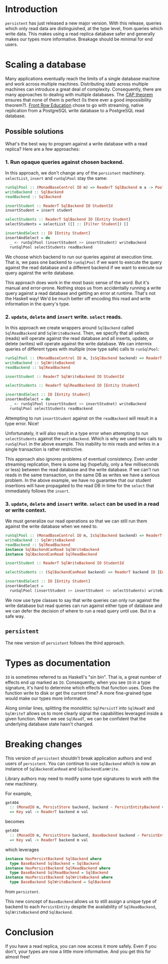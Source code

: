 # Introduction

`persistent` has just released a new major version. With this release, queries which only read data are distinguished, at the type level, from queries which write data. This makes using a read replica database safer and generally makes our types more informative. Breakage should be minimal for end users.

# Scaling a database

Many applications eventually reach the limits of a single database machine and work across multiple machines. Distributing state across multiple machines can introduce a great deal of complexity. Consequently, there are many approaches to dealing with multiple databases. The [CAP theorem](https://en.wikipedia.org/wiki/CAP_theorem) ensures that none of them is perfect (Is there ever a good impossibility theorem?). [Front Row Education](https://www.frontrowed.com/) chose to go with streaming, native replication from a PostgreSQL write database to a PostgreSQL read database.

## Possible solutions

What's the best way to program against a write database with a read replica?  Here are a few approaches:

### 1. Run opaque queries against chosen backend.

In this approach, we don't change any of the `persistent` machinery. `selectList`, `insert` and `runSqlPool` stay the same:

```haskell
runSqlPool :: (MonadBaseControl IO m) => ReaderT SqlBackend m a -> Pool SqlBackend -> m a
writeBackend :: SqlBackend
readBackend :: SqlBackend

insertStudent :: ReaderT SqlBackend IO StudentId
insertStudent = insert student

selectStudents :: ReaderT SqlBackend IO [Entity Student]
selectStudents = selectList ([] :: [Filter Student]) []

insertAndSelect :: IO [Entity Student]
insertAndSelect = do
  _ <- runSqlPool (insertStudent >> insertStudent) writeBackend
  runSqlPool selectStudents readBackend
```

We choose which backend to run our queries against at execution time. That is, we pass one backend to `runSqlPool` if we want to execute the query against the read database and a different backend if we want to execute our query against the write database.

This approach does work in the most basic sense of the word. But it's manual and error-prone. Nothing stops us from accidentally running a write query against a read database and getting an error at runtime. That's not the Haskell way! We'd be much better off encoding this read and write information in the query's type.

### 2. `update`, `delete` and `insert` write. `select` reads.

In this approach we create wrappers around `SqlBackend` called `SqlReadBackend` and `SqlWriteBackend`. Then, we specify that all selects (reads) will operate against the read database and all inserts, update, or delete (writes) will operate against the write database. We can intermix queries of different types with multiple (now type safe) calls to `runSqlPool`:

```haskell
runSqlPool :: (MonadBaseControl IO m, IsSqlBackend backend) => ReaderT backend m a -> Pool backend -> m a
writeBackend :: SqlWriteBackend
readBackend :: SqlReadBackend

insertStudent :: ReaderT SqlWriteBackend IO StudentId

selectStudents :: ReaderT SqlReadBackend IO [Entity Student]

insertAndSelect :: IO [Entity Student]
insertAndSelect = do
  _ <- runSqlPool (insertStudent >> insertStudnet) writeBackend
  runSqlPool selectStudents readBackend
```

Attempting to run `insertStudent` against on the `readBackend` will result in a type error. Nice!

Unfortunately, it will also result in a type error when attempting to run `selectStudents` against the `writeBackend`. Which is why we used two calls to `runSqlPool` in the above example. This inability to mix reads and writes in a single transaction is rather restrictive.

This approach also ignores problems of eventual consistency. Even under streaming replication, there is some lag (hopefully, only a few milliseconds or less) between the read database and the write database. If we can't run reads in the same transaction, on the same DB as writes we have a serious problem. In the above example, we have no guarantee that our student insertions will have propagated to the read DB in time for the `select` that immediately follows the `insert`.

### 3. `update`, `delete` and `insert` write. `select` can be used in a read or write context.

We must generalize our read operations so that we can still run them against the write database when we need to.

```haskell
runSqlPool :: (MonadBaseControl IO m, IsSqlBackend backend) => ReaderT backend m a -> Pool backend -> m a
writeBackend :: SqlWriteBackend
readBackend :: SqlReadBackend
instance SqlBackendCanRead SqlWriteBackend
instance SqlBackendCanRead SqlReadBackend

insertStudent :: ReaderT SqlWriteBackend IO StudentId

selectStudents :: (SqlBackendCanRead backend) => ReaderT backend IO [Entity Student]

insertAndSelect :: IO [Entity Student]
insertAndSelect =
  runSqlPool (insertStudent >> insertStudent >> selectStudents) writeBackend
```

We now use type classes to say that write queries can only run against the write database but read queries can run against either type of database and we can defer the decision of where to run a read query until use. But in a safe way.

## `persistent`

The new version of `persistent` follows the third approach.

# Types as documentation

`IO` is sometimes referred to as Haskell's "sin bin". That is, a great number of effects end up marked as `IO`. Consequently, when you see `IO` in a type signature, it's hard to determine which effects that function uses. Does the function write to disk or get the current time? A more fine-grained type would make our types more informative.

Along similar lines, splitting the monolithic `SqlPersistT` into `SqlReadT` and `SqlWriteT` allows us to more clearly signal the capabilities leveraged inside a given function. When we see `SqlReadT`, we can be confident that the underlying database state hasn't changed.

# Breaking changes

This version of `persistent` shouldn't break application authors and end users of `persistent`. You can continue to use `SqlBackend` which is now an instance of `SqlBackendCanRead` and `SqlBackendCanWrite`.

Library authors may need to modify some type signatures to work with the new machinery.

For example,

```haskell
get404
  :: (MonadIO m, PersistStore backend, backend ~ PersistEntityBackend val, PersistEntity val)
  => Key val -> ReaderT backend m val
```

becomes

```haskell
get404
  :: (MonadIO m, PersistStore backend, BaseBackend backend ~ PersistEntityBackend val, PersistEntity val)
  => Key val -> ReaderT backend m val
```

which leverages

```haskell
instance HasPersistBackend SqlBackend where
  type BaseBackend SqlBackend = SqlBackend
instance HasPersistBackend SqlReadBackend where
  type BaseBackend SqlReadBackend = SqlBackend
instance HasPersistBackend SqlWriteBackend where
  type BaseBackend SqlWriteBackend = SqlBackend
```

from `persistent`.

This new concept of `BaseBackend` allows us to still assign a unique type of backend to each `PersistEntity` despite the availability of `SqlReadBackend`, `SqlWriteBackend` *and* `SqlBackend`.

# Conclusion

If you have a read replica, you can now access it more safely. Even if you don't, your types are now a little more informative. And you get this for almost free!
